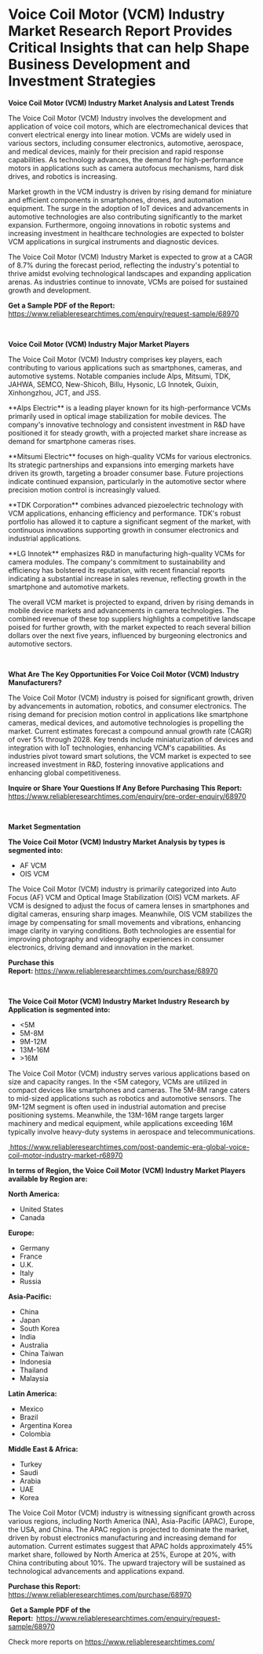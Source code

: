 <p><h1>Voice Coil Motor (VCM) Industry Market Research Report Provides Critical Insights that can help Shape Business Development and Investment Strategies</h1></p><p><strong>Voice Coil Motor (VCM) Industry Market Analysis and Latest Trends</strong></p>
<p><p>The Voice Coil Motor (VCM) Industry involves the development and application of voice coil motors, which are electromechanical devices that convert electrical energy into linear motion. VCMs are widely used in various sectors, including consumer electronics, automotive, aerospace, and medical devices, mainly for their precision and rapid response capabilities. As technology advances, the demand for high-performance motors in applications such as camera autofocus mechanisms, hard disk drives, and robotics is increasing.</p><p>Market growth in the VCM industry is driven by rising demand for miniature and efficient components in smartphones, drones, and automation equipment. The surge in the adoption of IoT devices and advancements in automotive technologies are also contributing significantly to the market expansion. Furthermore, ongoing innovations in robotic systems and increasing investment in healthcare technologies are expected to bolster VCM applications in surgical instruments and diagnostic devices.</p><p>The Voice Coil Motor (VCM) Industry Market is expected to grow at a CAGR of 8.7% during the forecast period, reflecting the industry's potential to thrive amidst evolving technological landscapes and expanding application arenas. As industries continue to innovate, VCMs are poised for sustained growth and development.</p></p>
<p><strong>Get a Sample PDF of the Report:&nbsp;</strong> <a href="https://www.reliableresearchtimes.com/enquiry/request-sample/68970?utm_campaign=2255&utm_medium=2&utm_source=Github&utm_content=ia&utm_term=30032025&utm_id=voice-coil-motor-vcm-industry">https://www.reliableresearchtimes.com/enquiry/request-sample/68970</a></p>
<p>&nbsp;</p>
<p><strong>Voice Coil Motor (VCM) Industry Major Market Players</strong></p>
<p><p>The Voice Coil Motor (VCM) Industry comprises key players, each contributing to various applications such as smartphones, cameras, and automotive systems. Notable companies include Alps, Mitsumi, TDK, JAHWA, SEMCO, New-Shicoh, Billu, Hysonic, LG Innotek, Guixin, Xinhongzhou, JCT, and JSS.</p><p>**Alps Electric** is a leading player known for its high-performance VCMs primarily used in optical image stabilization for mobile devices. The company's innovative technology and consistent investment in R&D have positioned it for steady growth, with a projected market share increase as demand for smartphone cameras rises.</p><p>**Mitsumi Electric** focuses on high-quality VCMs for various electronics. Its strategic partnerships and expansions into emerging markets have driven its growth, targeting a broader consumer base. Future projections indicate continued expansion, particularly in the automotive sector where precision motion control is increasingly valued.</p><p>**TDK Corporation** combines advanced piezoelectric technology with VCM applications, enhancing efficiency and performance. TDK's robust portfolio has allowed it to capture a significant segment of the market, with continuous innovations supporting growth in consumer electronics and industrial applications.</p><p>**LG Innotek** emphasizes R&D in manufacturing high-quality VCMs for camera modules. The company's commitment to sustainability and efficiency has bolstered its reputation, with recent financial reports indicating a substantial increase in sales revenue, reflecting growth in the smartphone and automotive markets.</p><p>The overall VCM market is projected to expand, driven by rising demands in mobile device markets and advancements in camera technologies. The combined revenue of these top suppliers highlights a competitive landscape poised for further growth, with the market expected to reach several billion dollars over the next five years, influenced by burgeoning electronics and automotive sectors.</p></p>
<p>&nbsp;</p>
<p><strong>What Are The Key Opportunities For Voice Coil Motor (VCM) Industry Manufacturers?</strong></p>
<p><p>The Voice Coil Motor (VCM) industry is poised for significant growth, driven by advancements in automation, robotics, and consumer electronics. The rising demand for precision motion control in applications like smartphone cameras, medical devices, and automotive technologies is propelling the market. Current estimates forecast a compound annual growth rate (CAGR) of over 5% through 2028. Key trends include miniaturization of devices and integration with IoT technologies, enhancing VCM's capabilities. As industries pivot toward smart solutions, the VCM market is expected to see increased investment in R&D, fostering innovative applications and enhancing global competitiveness.</p></p>
<p><strong>Inquire or Share Your Questions If Any Before Purchasing This Report:</strong> <a href="https://www.reliableresearchtimes.com/enquiry/pre-order-enquiry/68970?utm_campaign=2255&utm_medium=2&utm_source=Github&utm_content=ia&utm_term=30032025&utm_id=voice-coil-motor-vcm-industry">https://www.reliableresearchtimes.com/enquiry/pre-order-enquiry/68970</a></p>
<p>&nbsp;</p>
<p><strong>Market Segmentation</strong></p>
<p><strong>The Voice Coil Motor (VCM) Industry Market Analysis by types is segmented into:</strong></p>
<p><ul><li>AF VCM</li><li>OIS VCM</li></ul></p>
<p><p>The Voice Coil Motor (VCM) industry is primarily categorized into Auto Focus (AF) VCM and Optical Image Stabilization (OIS) VCM markets. AF VCM is designed to adjust the focus of camera lenses in smartphones and digital cameras, ensuring sharp images. Meanwhile, OIS VCM stabilizes the image by compensating for small movements and vibrations, enhancing image clarity in varying conditions. Both technologies are essential for improving photography and videography experiences in consumer electronics, driving demand and innovation in the market.</p></p>
<p><strong>Purchase this Report:&nbsp;</strong><a href="https://www.reliableresearchtimes.com/purchase/68970?utm_campaign=2255&utm_medium=2&utm_source=Github&utm_content=ia&utm_term=30032025&utm_id=voice-coil-motor-vcm-industry">https://www.reliableresearchtimes.com/purchase/68970</a></p>
<p>&nbsp;</p>
<p><strong>The Voice Coil Motor (VCM) Industry Market Industry Research by Application is segmented into:</strong></p>
<p><ul><li><5M</li><li>5M-8M</li><li>9M-12M</li><li>13M-16M</li><li>>16M</li></ul></p>
<p><p>The Voice Coil Motor (VCM) industry serves various applications based on size and capacity ranges. In the <5M category, VCMs are utilized in compact devices like smartphones and cameras. The 5M-8M range caters to mid-sized applications such as robotics and automotive sensors. The 9M-12M segment is often used in industrial automation and precise positioning systems. Meanwhile, the 13M-16M range targets larger machinery and medical equipment, while applications exceeding 16M typically involve heavy-duty systems in aerospace and telecommunications.</p></p>
<p><a href="https://www.reliableresearchtimes.com/post-pandemic-era-global-voice-coil-motor-industry-market-r68970?utm_campaign=2255&utm_medium=2&utm_source=Github&utm_content=ia&utm_term=30032025&utm_id=voice-coil-motor-vcm-industry">&nbsp;https://www.reliableresearchtimes.com/post-pandemic-era-global-voice-coil-motor-industry-market-r68970</a></p>
<p><strong>In terms of Region, the Voice Coil Motor (VCM) Industry Market Players available by Region are:</strong></p>
<p>
    <p> <strong> North America: </strong>
        <ul>
            <li>United States</li>
            <li>Canada</li>
        </ul>
        </p> 
    <p> <strong> Europe: </strong>
        <ul>
            <li>Germany</li>
            <li>France</li>
            <li>U.K.</li>
            <li>Italy</li>
            <li>Russia</li>
        </ul>
        </p> 
    <p> <strong> Asia-Pacific: </strong>
        <ul>
            <li>China</li>
            <li>Japan</li>
            <li>South Korea</li>
            <li>India</li>
            <li>Australia</li>
            <li>China Taiwan</li>
            <li>Indonesia</li>
            <li>Thailand</li>
            <li>Malaysia</li>
        </ul>
        </p> 
    <p> <strong> Latin America: </strong>
        <ul>
            <li>Mexico</li>
            <li>Brazil</li>
            <li>Argentina Korea</li>
            <li>Colombia</li>
        </ul>
        </p> 
    <p> <strong> Middle East & Africa: </strong>
        <ul>
            <li>Turkey</li>
            <li>Saudi</li>
            <li>Arabia</li>
            <li>UAE</li>
            <li>Korea</li>
        </ul>
    </p>
    </p>
<p><p>The Voice Coil Motor (VCM) industry is witnessing significant growth across various regions, including North America (NA), Asia-Pacific (APAC), Europe, the USA, and China. The APAC region is projected to dominate the market, driven by robust electronics manufacturing and increasing demand for automation. Current estimates suggest that APAC holds approximately 45% market share, followed by North America at 25%, Europe at 20%, with China contributing about 10%. The upward trajectory will be sustained as technological advancements and applications expand.</p></p>
<p><strong>Purchase this Report: </strong><a href="https://www.reliableresearchtimes.com/purchase/68970?utm_campaign=2255&utm_medium=2&utm_source=Github&utm_content=ia&utm_term=30032025&utm_id=voice-coil-motor-vcm-industry">https://www.reliableresearchtimes.com/purchase/68970</a></p>
<p>&nbsp;<strong>Get a Sample PDF of the Report:&nbsp;&nbsp;</strong><a href="https://www.reliableresearchtimes.com/enquiry/request-sample/68970?utm_campaign=2255&utm_medium=2&utm_source=Github&utm_content=ia&utm_term=30032025&utm_id=voice-coil-motor-vcm-industry">https://www.reliableresearchtimes.com/enquiry/request-sample/68970</a></p>
<p><strong></strong></p>
<p>Check more reports on <a href="https://www.reliableresearchtimes.com/?utm_campaign=2255&utm_medium=2&utm_source=Github&utm_content=ia&utm_term=30032025&utm_id=voice-coil-motor-vcm-industry">https://www.reliableresearchtimes.com/</a></p>
